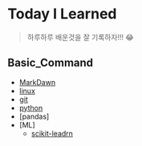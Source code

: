 # Today I Learned

> 하루하루 배운것을 잘 기록하자!!! :joy:

## Basic_Command
- [MarkDawn](MarkDown/markdown.md)
- [linux](linux/command.md)
- [git](git/baisc-command.md)
- [python](python/basic-command.md)
- [pandas]
- [ML]
    - [scikit-leadrn](ML/Scikit-learn.md)